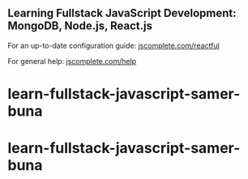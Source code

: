 ## Learning Fullstack JavaScript Development: MongoDB, Node.js, React.js

For an up-to-date configuration guide: [jscomplete.com/reactful](https://jscomplete.com/reactful)

For general help: [jscomplete.com/help](https://jscomplete.com/help)
# learn-fullstack-javascript-samer-buna
# learn-fullstack-javascript-samer-buna
